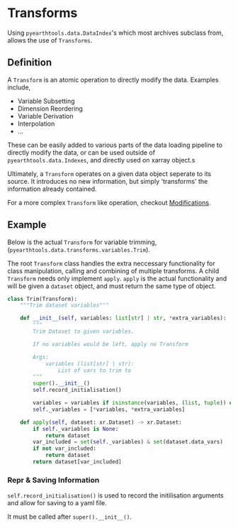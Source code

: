 # Transforms

Using `pyearthtools.data.DataIndex`'s which most archives subclass from, allows the use of `Transforms`.

## Definition

A `Transform` is an atomic operation to directly modify the data. 
Examples include,

- Variable Subsetting
- Dimension Reordering
- Variable Derivation
- Interpolation
- ...

These can be easily added to various parts of the data loading pipeline to directly modify the data, or can be used outside of `pyearthtools.data.Indexes`, and directly used on xarray object.s

Ultimately, a `Transform` operates on a given data object seperate to its source. It introduces no new information, but simply 'transforms' the information already contained.

For a more complex `Transform` like operation, checkout [Modifications](./Modifications.md).

## Example

Below is the actual `Transform` for variable trimming, (`pyearthtools.data.transforms.variables.Trim`).

The root `Transform` class handles the extra neccessary functionality for class manipulation, calling and combining of multiple transforms. A child `Transform` needs only implement `apply`. `apply` is the actual functionality and will be given a `dataset` object, and must return the same type of object.

```python
class Trim(Transform):
    """Trim dataset variables"""

    def __init__(self, variables: list[str] | str, *extra_variables):
        """
        Trim Dataset to given variables.

        If no variables would be left, apply no Transform

        Args:
            variables (list[str] | str):
                List of vars to trim to
        """
        super().__init__()
        self.record_initialisation()

        variables = variables if isinstance(variables, (list, tuple)) else [variables]
        self._variables = [*variables, *extra_variables]

    def apply(self, dataset: xr.Dataset) -> xr.Dataset:
        if self._variables is None:
            return dataset
        var_included = set(self._variables) & set(dataset.data_vars)
        if not var_included:
            return dataset
        return dataset[var_included]

```

### Repr & Saving Information

`self.record_initialisation()` is used to record the initilisation arguments and allow for saving to a yaml file.

It must be called after `super().__init__()`.